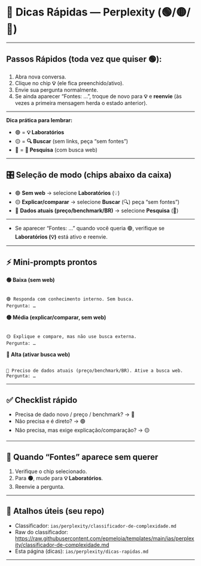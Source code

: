 # 📓 Dicas Rápidas — Perplexity (🟢/🟡/🔴)

---

## **Passos Rápidos (toda vez que quiser 🟢):**

1. Abra nova conversa.
2. Clique no chip **💡** (ele fica preenchido/ativo).
3. Envie sua pergunta normalmente.
4. Se ainda aparecer “Fontes: …”, troque de novo para **💡** e **reenvie** (às vezes a primeira mensagem herda o estado anterior).

---

**Dica prática para lembrar:**

- 🟢 = **💡 Laboratórios**
- 🟡 = **🔍 Buscar** (sem links, peça “sem fontes”)
- 🔴 = **🔀 Pesquisa** (com busca web)

---

## 🎛 Seleção de modo (chips abaixo da caixa)
- 🟢 **Sem web** → selecione **Laboratórios** (💡)
- 🟡 **Explicar/comparar** → selecione **Buscar** (🔍) peça “sem fontes”)
- 🔴 **Dados atuais (preço/benchmark/BR)** → selecione **Pesquisa** (🔀)

---

- Se aparecer “Fontes: …” quando você queria 🟢, verifique se **Laboratórios (💡)** está ativo e reenvie.

---

## ⚡ Mini-prompts prontos

**🟢 Baixa (sem web)**
```

🟢 Responda com conhecimento interno. Sem busca.
Pergunta: …

```

**🟡 Média (explicar/comparar, sem web)**
```

🟡 Explique e compare, mas não use busca externa.
Pergunta: …

```

**🔴 Alta (ativar busca web)**
```

🔴 Preciso de dados atuais (preço/benchmark/BR). Ative a busca web.
Pergunta: …

```

---

## ✅ Checklist rápido
- Precisa de dado novo / preço / benchmark? → 🔴
- Não precisa e é direto? → 🟢  
- Não precisa, mas exige explicação/comparação? → 🟡

---

## 🧰 Quando “Fontes” aparece sem querer
1) Verifique o chip selecionado.  
2) Para **🟢**, mude para **💡 Laboratórios**.  
3) Reenvie a pergunta.

---

## 🔗 Atalhos úteis (seu repo)
- Classificador: `ias/perplexity/classificador-de-complexidade.md`
- Raw do classificador: https://raw.githubusercontent.com/epmeloia/templates/main/ias/perplexity/classificador-de-complexidade.md
- Esta página (dicas): `ias/perplexity/dicas-rapidas.md`

---

